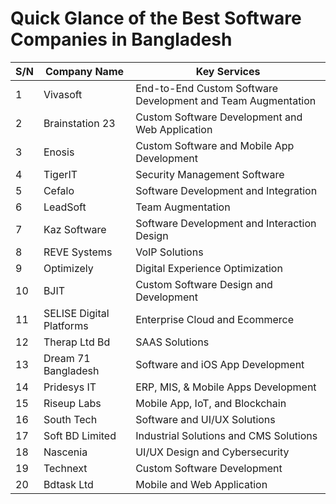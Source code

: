 # Quick Glance of the Best Software Companies in Bangladesh

| S/N | Company Name             | Key Services                                              |
|-----|--------------------------|------------------------------------------------------------|
| 1   | Vivasoft                 | End-to-End Custom Software Development and Team Augmentation |
| 2   | Brainstation 23         | Custom Software Development and Web Application           |
| 3   | Enosis                  | Custom Software and Mobile App Development                |
| 4   | TigerIT                 | Security Management Software                              |
| 5   | Cefalo                  | Software Development and Integration                      |
| 6   | LeadSoft                | Team Augmentation                                          |
| 7   | Kaz Software            | Software Development and Interaction Design               |
| 8   | REVE Systems            | VoIP Solutions                                             |
| 9   | Optimizely              | Digital Experience Optimization                           |
| 10  | BJIT                    | Custom Software Design and Development                    |
| 11  | SELISE Digital Platforms| Enterprise Cloud and Ecommerce                            |
| 12  | Therap Ltd Bd           | SAAS Solutions                                             |
| 13  | Dream 71 Bangladesh     | Software and iOS App Development                          |
| 14  | Pridesys IT             | ERP, MIS, & Mobile Apps Development                        |
| 15  | Riseup Labs             | Mobile App, IoT, and Blockchain                           |
| 16  | South Tech              | Software and UI/UX Solutions                              |
| 17  | Soft BD Limited         | Industrial Solutions and CMS Solutions                    |
| 18  | Nascenia                | UI/UX Design and Cybersecurity                            |
| 19  | Technext                | Custom Software Development                               |
| 20  | Bdtask Ltd              | Mobile and Web Application                                |
